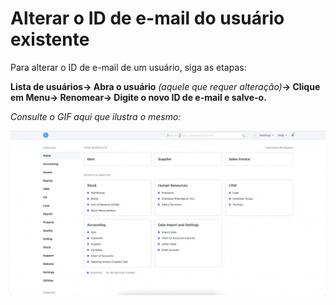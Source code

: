 # Alterar o ID de e-mail do usuário existente



Para alterar o ID de e-mail de um usuário, siga as etapas: 

**Lista de usuários-> Abra o usuário** *(aquele que requer alteração)***-> Clique em Menu-> Renomear-> Digite o novo ID de e-mail e salve-o.**

  
 

*Consulte o GIF aqui que ilustra o mesmo:*

  


![](/files/7yWI427.gif)




